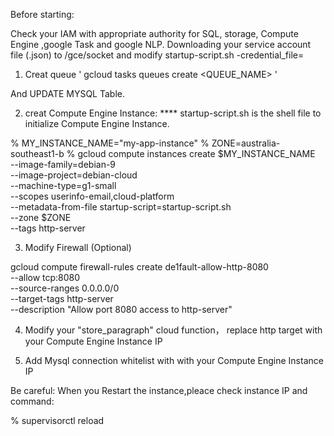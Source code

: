 

Before starting:

Check your IAM with appropriate authority for SQL, storage, Compute Engine ,google Task and google NLP.
Downloading your service account file (.json)  to  /gce/socket and modify startup-script.sh  -credential_file=<path>


1. Creat queue
' gcloud tasks queues create <QUEUE_NAME>   '

And UPDATE MYSQL Table.


2. creat Compute Engine Instance:
**** startup-script.sh  is the shell file to initialize Compute Engine Instance.

  % MY_INSTANCE_NAME="my-app-instance"
  % ZONE=australia-southeast1-b
  % gcloud compute instances create $MY_INSTANCE_NAME \
    --image-family=debian-9 \
    --image-project=debian-cloud \
    --machine-type=g1-small \
    --scopes userinfo-email,cloud-platform \
    --metadata-from-file startup-script=startup-script.sh \
    --zone $ZONE \
    --tags http-server

 3. Modify Firewall (Optional)

 gcloud compute firewall-rules create de1fault-allow-http-8080 \
    --allow tcp:8080 \
    --source-ranges 0.0.0.0/0 \
    --target-tags http-server \
    --description "Allow port 8080 access to http-server"



4.  Modify your "store_paragraph" cloud function， replace http target with your Compute Engine Instance IP


5.  Add Mysql connection whitelist with with your Compute Engine Instance IP


Be careful: When you Restart the instance,pleace check instance IP and command:

% supervisorctl reload
